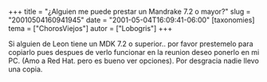 +++
title = "¿Alguien me puede prestar un Mandrake 7.2 o mayor?"
slug = "20010504160941945"
date = "2001-05-04T16:09:41-06:00"
[taxonomies]
tema = ["ChorosViejos"]
autor = ["Lobogris"]
+++

Si alguien de Leon tiene un MDK 7.2 o superior.. por favor prestemelo
para copiarlo pues despues de verlo funcionar en la reunion deseo
ponerlo en mi PC. (Amo a Red Hat. pero es bueno ver opciones). Por
desgracia nadie llevo una copia.

